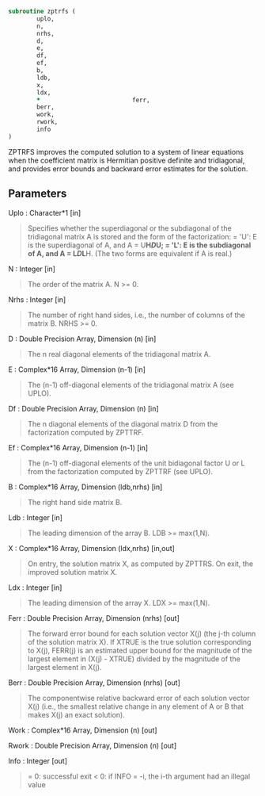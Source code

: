 ```fortran
subroutine zptrfs (
		uplo,
		n,
		nrhs,
		d,
		e,
		df,
		ef,
		b,
		ldb,
		x,
		ldx,
		*                          ferr,
		berr,
		work,
		rwork,
		info
)
```

 ZPTRFS improves the computed solution to a system of linear
 equations when the coefficient matrix is Hermitian positive definite
 and tridiagonal, and provides error bounds and backward error
 estimates for the solution.

## Parameters
Uplo : Character*1 [in]
> Specifies whether the superdiagonal or the subdiagonal of the
> tridiagonal matrix A is stored and the form of the
> factorization:
> = 'U':  E is the superdiagonal of A, and A = U**H*D*U;
> = 'L':  E is the subdiagonal of A, and A = L*D*L**H.
> (The two forms are equivalent if A is real.)

N : Integer [in]
> The order of the matrix A.  N >= 0.

Nrhs : Integer [in]
> The number of right hand sides, i.e., the number of columns
> of the matrix B.  NRHS >= 0.

D : Double Precision Array, Dimension (n) [in]
> The n real diagonal elements of the tridiagonal matrix A.

E : Complex*16 Array, Dimension (n-1) [in]
> The (n-1) off-diagonal elements of the tridiagonal matrix A
> (see UPLO).

Df : Double Precision Array, Dimension (n) [in]
> The n diagonal elements of the diagonal matrix D from
> the factorization computed by ZPTTRF.

Ef : Complex*16 Array, Dimension (n-1) [in]
> The (n-1) off-diagonal elements of the unit bidiagonal
> factor U or L from the factorization computed by ZPTTRF
> (see UPLO).

B : Complex*16 Array, Dimension (ldb,nrhs) [in]
> The right hand side matrix B.

Ldb : Integer [in]
> The leading dimension of the array B.  LDB >= max(1,N).

X : Complex*16 Array, Dimension (ldx,nrhs) [in,out]
> On entry, the solution matrix X, as computed by ZPTTRS.
> On exit, the improved solution matrix X.

Ldx : Integer [in]
> The leading dimension of the array X.  LDX >= max(1,N).

Ferr : Double Precision Array, Dimension (nrhs) [out]
> The forward error bound for each solution vector
> X(j) (the j-th column of the solution matrix X).
> If XTRUE is the true solution corresponding to X(j), FERR(j)
> is an estimated upper bound for the magnitude of the largest
> element in (X(j) - XTRUE) divided by the magnitude of the
> largest element in X(j).

Berr : Double Precision Array, Dimension (nrhs) [out]
> The componentwise relative backward error of each solution
> vector X(j) (i.e., the smallest relative change in
> any element of A or B that makes X(j) an exact solution).

Work : Complex*16 Array, Dimension (n) [out]

Rwork : Double Precision Array, Dimension (n) [out]

Info : Integer [out]
> = 0:  successful exit
> < 0:  if INFO = -i, the i-th argument had an illegal value

